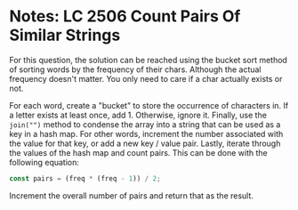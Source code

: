 # Notes: LC 2506 Count Pairs Of Similar Strings

For this question, the solution can be reached using the bucket sort method of
sorting words by the frequency of their chars. Although the actual frequency
doesn't matter. You only need to care if a char actually exists or not.

For each word, create a "bucket" to store the occurrence of characters in.
If a letter exists at least once, add 1. Otherwise, ignore it. Finally,
use the `join("")` method to condense the array into a string that can be
used as a key in a hash map. For other words, increment the number associated
with the value for that key, or add a new key / value pair. Lastly, iterate
through the values of the hash map and count pairs. This can be done with the
following equation:

```typescript
const pairs = (freq * (freq - 1)) / 2;
```

Increment the overall number of pairs and return that as the result.
